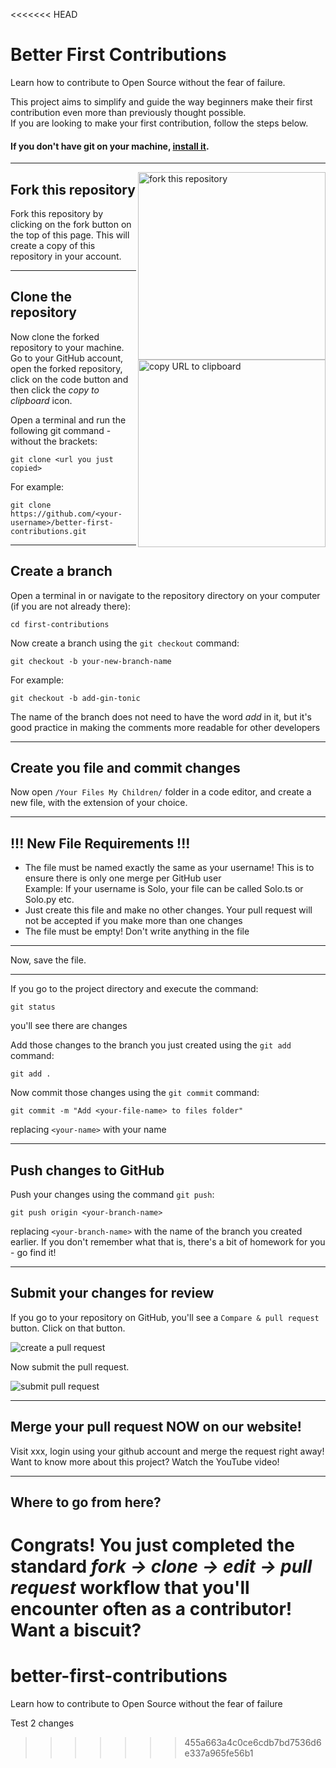 <<<<<<< HEAD
# Better First Contributions

Learn how to contribute to Open Source without the fear of failure.

This project aims to simplify and guide the way beginners make their first contribution even more than previously thought possible.<br>
If you are looking to make your first contribution, follow the steps below.

#### If you don't have git on your machine, [install it](https://help.github.com/articles/set-up-git/).

---

<img align="right" width="300" src="https://www.betterfirstcontributions.com/fork.png" alt="fork this repository" />

## Fork this repository

Fork this repository by clicking on the fork button on the top of this page.
This will create a copy of this repository in your account.

---

<img align="right" width="300" src="https://www.betterfirstcontributions.com/clone.png" alt="copy URL to clipboard" />

## Clone the repository

Now clone the forked repository to your machine. Go to your GitHub account, open the forked repository, click on the code button and then click the _copy to clipboard_ icon.

Open a terminal and run the following git command - without the brackets:

```
git clone <url you just copied>
```

For example:

```
git clone https://github.com/<your-username>/better-first-contributions.git
```

---

## Create a branch

Open a terminal in or navigate to the repository directory on your computer (if you are not already there):

```
cd first-contributions
```

Now create a branch using the `git checkout` command:

```
git checkout -b your-new-branch-name
```

For example:

```
git checkout -b add-gin-tonic
```

The name of the branch does not need to have the word _add_ in it, but it's good practice in making the comments more readable for other developers

---

## Create you file and commit changes

Now open `/Your Files My Children/` folder in a code editor, and create a new file, with the extension of your choice.

---

## !!! New File Requirements !!!

- The file must be named exactly the same as your username! This is to ensure there is only one merge per GitHub user <br>
  Example: If your username is Solo, your file can be called Solo.ts or Solo.py etc.
- Just create this file and make no other changes. Your pull request will not be accepted if you make more than one changes
- The file must be empty! Don't write anything in the file

---

Now, save the file.

---

If you go to the project directory and execute the command:

```
git status
```

you'll see there are changes

Add those changes to the branch you just created using the `git add` command:

```
git add .
```

Now commit those changes using the `git commit` command:

```
git commit -m "Add <your-file-name> to files folder"
```

replacing `<your-name>` with your name

---

## Push changes to GitHub

Push your changes using the command `git push`:

```
git push origin <your-branch-name>
```

replacing `<your-branch-name>` with the name of the branch you created earlier. If you don't remember what that is, there's a bit of homework for you - go find it!

---

## Submit your changes for review

If you go to your repository on GitHub, you'll see a `Compare & pull request` button. Click on that button.

<img  src="https://www.betterfirstcontributions.com/compPull.png" alt="create a pull request" />

Now submit the pull request.

<img  src="https://www.betterfirstcontributions.com/createPR.png" alt="submit pull request" />

---

## Merge your pull request NOW on our website!

Visit xxx, login using your github account and merge the request right away!<br>
Want to know more about this project? Watch the YouTube video!

---

## Where to go from here?

Congrats! You just completed the standard _fork -> clone -> edit -> pull request_ workflow that you'll encounter often as a contributor!<br>
Want a biscuit?
=======
# better-first-contributions
Learn how to contribute to Open Source without the fear of failure

Test 2 changes
>>>>>>> 455a663a4c0ce6cdb7bd7536d6e337a965fe56b1
